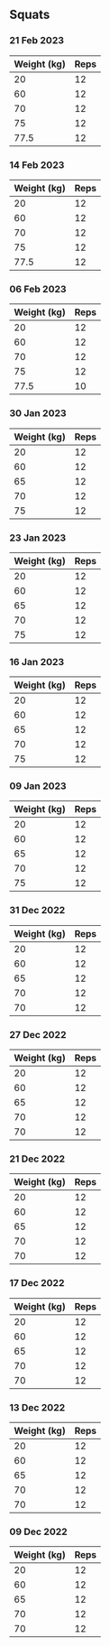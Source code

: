 ## Squats

### 21 Feb 2023

| Weight (kg) | Reps |
| ----------- | ---- |
| 20 | 12 |
| 60 | 12 |
| 70 | 12 |
| 75 | 12 |
| 77.5 | 12 |

### 14 Feb 2023

| Weight (kg) | Reps |
| ----------- | ---- |
| 20 | 12 |
| 60 | 12 |
| 70 | 12 |
| 75 | 12 |
| 77.5 | 12 |

### 06 Feb 2023

| Weight (kg) | Reps |
| ----------- | ---- |
| 20 | 12 |
| 60 | 12 |
| 70 | 12 |
| 75 | 12 |
| 77.5 | 10 |

### 30 Jan 2023

| Weight (kg) | Reps |
| ----------- | ---- |
| 20 | 12 |
| 60 | 12 |
| 65 | 12 |
| 70 | 12 |
| 75 | 12 |

### 23 Jan 2023

| Weight (kg) | Reps |
| ----------- | ---- |
| 20 | 12 |
| 60 | 12 |
| 65 | 12 |
| 70 | 12 |
| 75 | 12 |

### 16 Jan 2023

| Weight (kg) | Reps |
| ----------- | ---- |
| 20 | 12 |
| 60 | 12 |
| 65 | 12 |
| 70 | 12 |
| 75 | 12 |

### 09 Jan 2023

| Weight (kg) | Reps |
| ----------- | ---- |
| 20 | 12 |
| 60 | 12 |
| 65 | 12 |
| 70 | 12 |
| 75 | 12 |

### 31 Dec 2022

| Weight (kg) | Reps |
| ----------- | ---- |
| 20 | 12 |
| 60 | 12 |
| 65 | 12 |
| 70 | 12 |
| 70 | 12 |

### 27 Dec 2022

| Weight (kg) | Reps |
| ----------- | ---- |
| 20 | 12 |
| 60 | 12 |
| 65 | 12 |
| 70 | 12 |
| 70 | 12 |

### 21 Dec 2022

| Weight (kg) | Reps |
| ----------- | ---- |
| 20 | 12 |
| 60 | 12 |
| 65 | 12 |
| 70 | 12 |
| 70 | 12 |

### 17 Dec 2022

| Weight (kg) | Reps |
| ----------- | ---- |
| 20 | 12 |
| 60 | 12 |
| 65 | 12 |
| 70 | 12 |
| 70 | 12 |

### 13 Dec 2022

| Weight (kg) | Reps |
| ----------- | ---- |
| 20 | 12 |
| 60 | 12 |
| 65 | 12 |
| 70 | 12 |
| 70 | 12 |

### 09 Dec 2022

| Weight (kg) | Reps |
| ----------- | ---- |
| 20 | 12 |
| 60 | 12 |
| 65 | 12 |
| 70 | 12 |
| 70 | 12 |